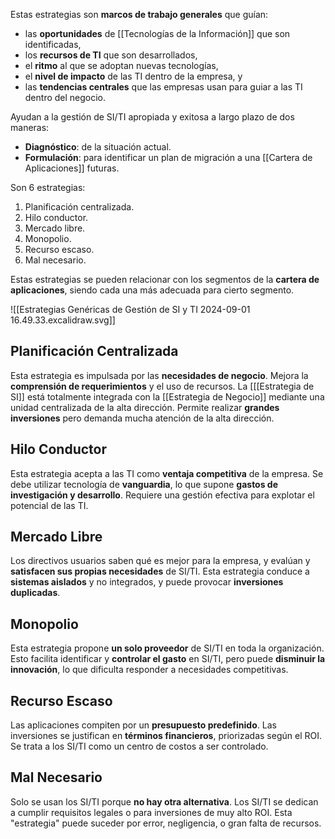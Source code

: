 Estas estrategias son **marcos de trabajo generales** que guían:

- las **oportunidades** de [[Tecnologías de la Información]] que son identificadas, 
- los **recursos de TI** que son desarrollados, 
- el **ritmo** al que se adoptan nuevas tecnologías, 
- el **nivel de impacto** de las TI dentro de la empresa, y 
- las **tendencias centrales** que las empresas usan para guiar a las TI dentro del negocio.

Ayudan a la gestión de SI/TI apropiada y exitosa a largo plazo de dos maneras:

- **Diagnóstico**: de la situación actual.
- **Formulación**: para identificar un plan de migración a una [[Cartera de Aplicaciones]] futuras. 

Son 6 estrategias:

1. Planificación centralizada.
2. Hilo conductor.
3. Mercado libre.
4. Monopolio.
5. Recurso escaso.
6. Mal necesario.

Estas estrategias se pueden relacionar con los segmentos de la **cartera de aplicaciones**, siendo cada una más adecuada para cierto segmento.

![[Estrategias Genéricas de Gestión de SI y TI 2024-09-01 16.49.33.excalidraw.svg]]

## Planificación Centralizada

Esta estrategia es impulsada por las **necesidades de negocio**. Mejora la **comprensión de requerimientos** y el uso de recursos. La [[[Estrategia de SI]] está totalmente integrada con la [[Estrategia de Negocio]] mediante una unidad centralizada de la alta dirección. Permite realizar **grandes inversiones** pero demanda mucha atención de la alta dirección.

## Hilo Conductor

Esta estrategia acepta a las TI como **ventaja competitiva** de la empresa. Se debe utilizar tecnología de **vanguardia**, lo que supone **gastos de investigación y desarrollo**. Requiere una gestión efectiva para explotar el potencial de las TI.

## Mercado Libre

Los directivos usuarios saben qué es mejor para la empresa, y evalúan y **satisfacen sus propias necesidades** de SI/TI. Esta estrategia conduce a **sistemas aislados** y no integrados, y puede provocar **inversiones duplicadas**.

## Monopolio

Esta estrategia propone **un solo proveedor** de SI/TI en toda la organización. Esto facilita identificar y **controlar el gasto** en SI/TI, pero puede **disminuir la innovación**, lo que dificulta responder a necesidades competitivas.

## Recurso Escaso

Las aplicaciones compiten por un **presupuesto predefinido**. Las inversiones se justifican en **términos financieros**, priorizadas según el ROI. Se trata a los SI/TI como un centro de costos a ser controlado.

## Mal Necesario

Solo se usan los SI/TI porque **no hay otra alternativa**. Los SI/TI se dedican a cumplir requisitos legales o para inversiones de muy alto ROI. Esta "estrategia" puede suceder por error, negligencia, o gran falta de recursos.
